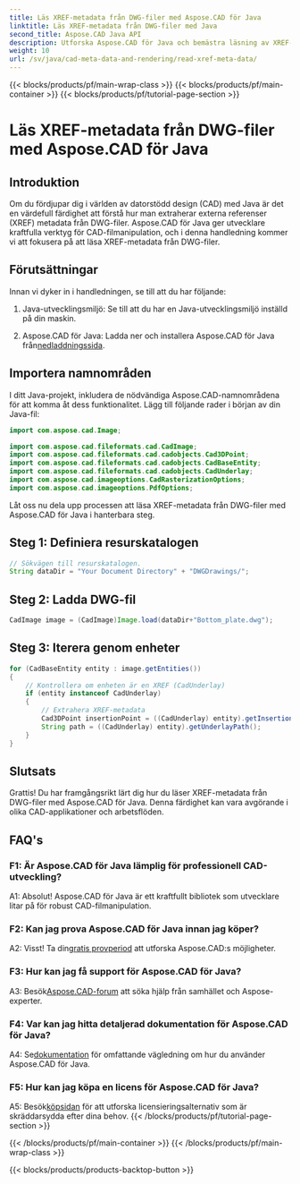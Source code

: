 ```yaml
---
title: Läs XREF-metadata från DWG-filer med Aspose.CAD för Java
linktitle: Läs XREF-metadata från DWG-filer med Java
second_title: Aspose.CAD Java API
description: Utforska Aspose.CAD för Java och bemästra läsning av XREF-metadata från DWG-filer utan ansträngning. Öka din CAD-utveckling med detta kraftfulla Java-bibliotek.
weight: 10
url: /sv/java/cad-meta-data-and-rendering/read-xref-meta-data/
---
```


{{< blocks/products/pf/main-wrap-class >}}
{{< blocks/products/pf/main-container >}}
{{< blocks/products/pf/tutorial-page-section >}}

# Läs XREF-metadata från DWG-filer med Aspose.CAD för Java

## Introduktion

Om du fördjupar dig i världen av datorstödd design (CAD) med Java är det en värdefull färdighet att förstå hur man extraherar externa referenser (XREF) metadata från DWG-filer. Aspose.CAD för Java ger utvecklare kraftfulla verktyg för CAD-filmanipulation, och i denna handledning kommer vi att fokusera på att läsa XREF-metadata från DWG-filer.

## Förutsättningar

Innan vi dyker in i handledningen, se till att du har följande:

1. Java-utvecklingsmiljö: Se till att du har en Java-utvecklingsmiljö inställd på din maskin.

2.  Aspose.CAD för Java: Ladda ner och installera Aspose.CAD för Java från[nedladdningssida](https://releases.aspose.com/cad/java/).

## Importera namnområden

I ditt Java-projekt, inkludera de nödvändiga Aspose.CAD-namnområdena för att komma åt dess funktionalitet. Lägg till följande rader i början av din Java-fil:

```java
import com.aspose.cad.Image;

import com.aspose.cad.fileformats.cad.CadImage;
import com.aspose.cad.fileformats.cad.cadobjects.Cad3DPoint;
import com.aspose.cad.fileformats.cad.cadobjects.CadBaseEntity;
import com.aspose.cad.fileformats.cad.cadobjects.CadUnderlay;
import com.aspose.cad.imageoptions.CadRasterizationOptions;
import com.aspose.cad.imageoptions.PdfOptions;

```

Låt oss nu dela upp processen att läsa XREF-metadata från DWG-filer med Aspose.CAD för Java i hanterbara steg.

## Steg 1: Definiera resurskatalogen

```java
// Sökvägen till resurskatalogen.
String dataDir = "Your Document Directory" + "DWGDrawings/";
```

## Steg 2: Ladda DWG-fil

```java
CadImage image = (CadImage)Image.load(dataDir+"Bottom_plate.dwg");
```

## Steg 3: Iterera genom enheter

```java
for (CadBaseEntity entity : image.getEntities())
{
    // Kontrollera om enheten är en XREF (CadUnderlay)
    if (entity instanceof CadUnderlay)
    {
        // Extrahera XREF-metadata
        Cad3DPoint insertionPoint = ((CadUnderlay) entity).getInsertionPoint();
        String path = ((CadUnderlay) entity).getUnderlayPath();
    }
}
```

## Slutsats

Grattis! Du har framgångsrikt lärt dig hur du läser XREF-metadata från DWG-filer med Aspose.CAD för Java. Denna färdighet kan vara avgörande i olika CAD-applikationer och arbetsflöden.

## FAQ's

### F1: Är Aspose.CAD för Java lämplig för professionell CAD-utveckling?

A1: Absolut! Aspose.CAD för Java är ett kraftfullt bibliotek som utvecklare litar på för robust CAD-filmanipulation.

### F2: Kan jag prova Aspose.CAD för Java innan jag köper?

 A2: Visst! Ta din[gratis provperiod](https://releases.aspose.com/) att utforska Aspose.CAD:s möjligheter.

### F3: Hur kan jag få support för Aspose.CAD för Java?

 A3: Besök[Aspose.CAD-forum](https://forum.aspose.com/c/cad/19) att söka hjälp från samhället och Aspose-experter.

### F4: Var kan jag hitta detaljerad dokumentation för Aspose.CAD för Java?

 A4: Se[dokumentation](https://reference.aspose.com/cad/java/) för omfattande vägledning om hur du använder Aspose.CAD för Java.

### F5: Hur kan jag köpa en licens för Aspose.CAD för Java?

A5: Besök[köpsidan](https://purchase.aspose.com/buy) för att utforska licensieringsalternativ som är skräddarsydda efter dina behov.
{{< /blocks/products/pf/tutorial-page-section >}}

{{< /blocks/products/pf/main-container >}}
{{< /blocks/products/pf/main-wrap-class >}}

{{< blocks/products/products-backtop-button >}}
